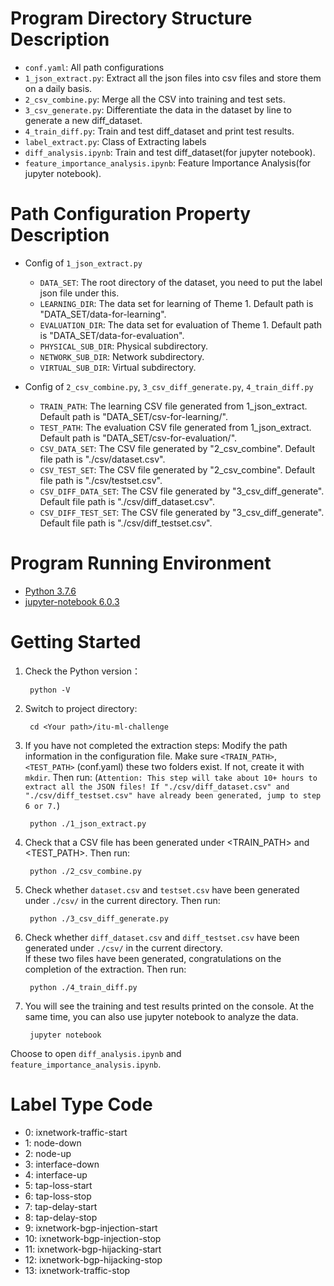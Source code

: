 # Program Directory Structure Description
- `conf.yaml`: All path configurations
- `1_json_extract.py`: Extract all the json files into csv files and store them on a daily basis.
- `2_csv_combine.py`: Merge all the CSV into training and test sets.
- `3_csv_generate.py`: Differentiate the data in the dataset by line to generate a new diff_dataset.
- `4_train_diff.py`: Train and test diff_dataset and print test results.
- `label_extract.py`: Class of Extracting labels
- `diff_analysis.ipynb`: Train and test diff_dataset(for jupyter notebook).
- `feature_importance_analysis.ipynb`: Feature Importance Analysis(for jupyter notebook).

# Path Configuration Property Description
- Config of `1_json_extract.py`
    - `DATA_SET`: The root directory of the dataset, you need to put the label json file under this.
    - `LEARNING_DIR`: The data set for learning of Theme 1. Default path is "DATA_SET/data-for-learning".
    - `EVALUATION_DIR`: The data set for evaluation of Theme 1. Default path is "DATA_SET/data-for-evaluation".
    - `PHYSICAL_SUB_DIR`: Physical subdirectory.
    - `NETWORK_SUB_DIR`: Network subdirectory.
    - `VIRTUAL_SUB_DIR`: Virtual subdirectory.

- Config of `2_csv_combine.py`, `3_csv_diff_generate.py`, `4_train_diff.py`
    - `TRAIN_PATH`: The learning CSV file generated from 1_json_extract. Default path is "DATA_SET/csv-for-learning/".
    - `TEST_PATH`: The evaluation CSV file generated from 1_json_extract. Default path is "DATA_SET/csv-for-evaluation/".
    - `CSV_DATA_SET`: The CSV file generated by "2_csv_combine". Default file path is "./csv/dataset.csv".
    - `CSV_TEST_SET`: The CSV file generated by "2_csv_combine". Default file path is "./csv/testset.csv".
    - `CSV_DIFF_DATA_SET`: The CSV file generated by "3_csv_diff_generate". Default file path is "./csv/diff_dataset.csv".
    - `CSV_DIFF_TEST_SET`: The CSV file generated by "3_csv_diff_generate". Default file path is "./csv/diff_testset.csv".

# Program Running Environment
- [Python 3.7.6](https://www.python.org/downloads/release/python-376/)
- [jupyter-notebook 6.0.3](https://jupyter.org/install)

# Getting Started
1. Check the Python version：

        python -V
        
2. Switch to project directory:

        cd <Your path>/itu-ml-challenge
        
3. If you have not completed the extraction steps:
Modify the path information in the configuration file.
Make sure `<TRAIN_PATH>`, `<TEST_PATH>` (conf.yaml) these two folders exist. If not, create it with `mkdir`.
Then run: (`Attention: This step will take about 10+ hours to extract all the JSON files! If "./csv/diff_dataset.csv" and "./csv/diff_testset.csv" have already been generated, jump to step 6 or 7.`)
        
        python ./1_json_extract.py
            
4. Check that a CSV file has been generated under <TRAIN_PATH> and <TEST_PATH>.
Then run:

        python ./2_csv_combine.py

5. Check whether `dataset.csv` and `testset.csv` have been generated under `./csv/` in the current directory.
Then run:
        
        python ./3_csv_diff_generate.py
        
6. Check whether `diff_dataset.csv` and `diff_testset.csv` have been generated under `./csv/` in the current directory.        
If these two files have been generated, congratulations on the completion of the extraction.
Then run:

        python ./4_train_diff.py
        
7. You will see the training and test results printed on the console.
At the same time, you can also use jupyter notebook to analyze the data.

        jupyter notebook
        
Choose to open `diff_analysis.ipynb` and `feature_importance_analysis.ipynb`.

# Label Type Code
- 0: ixnetwork-traffic-start
- 1: node-down
- 2: node-up
- 3: interface-down
- 4: interface-up
- 5: tap-loss-start
- 6: tap-loss-stop
- 7: tap-delay-start
- 8: tap-delay-stop
- 9: ixnetwork-bgp-injection-start
- 10: ixnetwork-bgp-injection-stop
- 11: ixnetwork-bgp-hijacking-start
- 12: ixnetwork-bgp-hijacking-stop
- 13: ixnetwork-traffic-stop